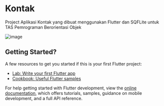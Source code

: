 # Kontak

Project Aplikasi Kontak yang dibuat menggunakan Flutter dan SQFLite untuk TAS Pemrograman Berorientasi Objek

![image](https://github.com/Yuzuru07/Kontak/assets/109451963/2268d402-cd7b-4c7b-a970-17ea11e98fce)

## Getting Started?


A few resources to get you started if this is your first Flutter project:

- [Lab: Write your first Flutter app](https://docs.flutter.dev/get-started/codelab)
- [Cookbook: Useful Flutter samples](https://docs.flutter.dev/cookbook)

For help getting started with Flutter development, view the
[online documentation](https://docs.flutter.dev/), which offers tutorials,
samples, guidance on mobile development, and a full API reference.
